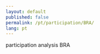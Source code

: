 ```yaml
---
layout: default
published: false
permalink: /pt/participation/BRA/
lang: pt
---
```


participation analysis BRA

